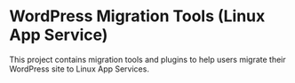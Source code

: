 # WordPress Migration Tools (Linux App Service)

This project contains migration tools and plugins to help users migrate their WordPress site to Linux App Services. 
